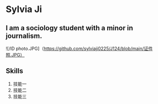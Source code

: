 # Sylvia Ji
## I am a sociology student with a minor in journalism.
![/ID photo.JPG]（https://github.com/sylviaji0225/J124/blob/main/证件照.JPG）
## Skills

1. 技能一
2. 技能二
3. 技能三
